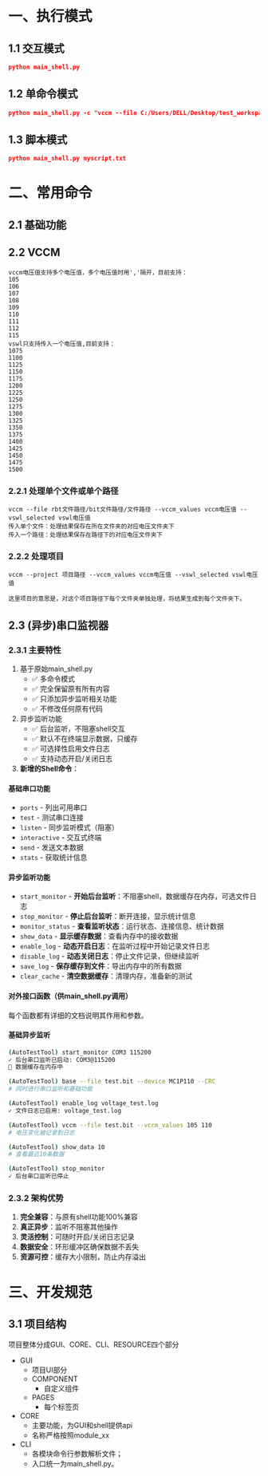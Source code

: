 # 一、执行模式

## 1.1 交互模式

```json
python main_shell.py
```

## 1.2 单命令模式

```json
python main_shell.py -c "vccm --file C:/Users/DELL/Desktop/test_workspace/shell/bram_36e1_2_wf_0_a.rbt --vccm_values 105"
```

## 1.3 脚本模式

```json
python main_shell.py myscript.txt
```

# 二、常用命令

## 2.1 基础功能





## 2.2 VCCM

```shell
vccm电压值支持多个电压值，多个电压值时用','隔开，目前支持：
105
106
107
108
109
110
111
112
115
vswl只支持传入一个电压值,目前支持：
1075
1100
1125
1150
1175
1200
1225
1250
1275
1300
1325
1350
1375
1400
1425
1450
1475
1500
```

### 2.2.1 处理单个文件或单个路径

```shell
vccm --file rbt文件路径/bit文件路径/文件路径 --vccm_values vccm电压值 --vswl_selected vswl电压值
传入单个文件：处理结果保存在所在文件夹的对应电压文件夹下
传入一个路径：处理结果保存在路径下的对应电压文件夹下
```

### 2.2.2 处理项目

```shell
vccm --project 项目路径 --vccm_values vccm电压值 --vswl_selected vswl电压值

这里项目的意思是，对这个项目路径下每个文件夹单独处理，将结果生成到每个文件夹下。
```

## 2.3 (异步)串口监视器

### **2.3.1 主要特性**

1. 基于原始main_shell.py
   - ✅ 多命令模式
   - ✅ 完全保留原有所有内容
   - ✅ 只添加异步监听相关功能
   - ✅ 不修改任何原有代码
2. 异步监听功能
   - ✅ 后台监听，不阻塞shell交互
   - ✅ 默认不在终端显示数据，只缓存
   - ✅ 可选择性启用文件日志
   - ✅ 支持动态开启/关闭日志
3. **新增的Shell命令**：

#### **基础串口功能**

- `ports` - 列出可用串口
- `test` - 测试串口连接
- `listen` - 同步监听模式（阻塞）
- `interactive` - 交互式终端
- `send` - 发送文本数据
- `stats` - 获取统计信息

#### **异步监听功能**

- `start_monitor` - **开始后台监听**：不阻塞shell，数据缓存在内存，可选文件日志
- `stop_monitor` - **停止后台监听**：断开连接，显示统计信息
- `monitor_status` - **查看监听状态**：运行状态、连接信息、统计数据
- `show_data` - **显示缓存数据**：查看内存中的接收数据
- `enable_log` - **动态开启日志**：在监听过程中开始记录文件日志
- `disable_log` - **动态关闭日志**：停止文件记录，但继续监听
- `save_log` - **保存缓存到文件**：导出内存中的所有数据
- `clear_cache` - **清空数据缓存**：清理内存，准备新的测试

#### **对外接口函数**（供main_shell.py调用）

每个函数都有详细的文档说明其作用和参数。

#### **基础异步监听**

```bash
(AutoTestTool) start_monitor COM3 115200
✓ 后台串口监听已启动: COM3@115200
💾 数据缓存在内存中

(AutoTestTool) base --file test.bit --device MC1P110 --CRC
# 同时进行串口监听和基础功能

(AutoTestTool) enable_log voltage_test.log
✓ 文件日志已启用: voltage_test.log

(AutoTestTool) vccm --file test.bit --vccm_values 105 110
# 电压变化被记录到日志

(AutoTestTool) show_data 10
# 查看最近10条数据

(AutoTestTool) stop_monitor
✓ 后台串口监听已停止
```

### **2.3.2 架构优势**

1. **完全兼容**：与原有shell功能100%兼容
2. **真正异步**：监听不阻塞其他操作
3. **灵活控制**：可随时开启/关闭日志记录
4. **数据安全**：环形缓冲区确保数据不丢失
5. **资源可控**：缓存大小限制，防止内存溢出

# 三、开发规范

## 3.1 项目结构

项目整体分成GUI、CORE、CLI、RESOURCE四个部分

- GUI
  - 项目UI部分
  - COMPONENT
    - 自定义组件
  - PAGES
    - 每个标签页
- CORE
  - 主要功能，为GUI和shell提供api
  - 名称严格按照module_xx
- CLI
  - 各模块命令行参数解析文件；
  - 入口统一为main_shell.py。
  